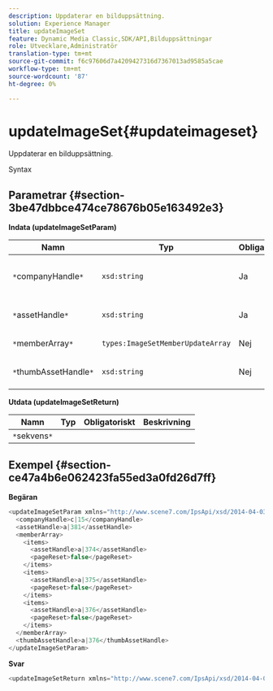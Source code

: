 ```yaml
---
description: Uppdaterar en bilduppsättning.
solution: Experience Manager
title: updateImageSet
feature: Dynamic Media Classic,SDK/API,Bilduppsättningar
role: Utvecklare,Administratör
translation-type: tm+mt
source-git-commit: f6c97606d7a4209427316d7367013ad9585a5cae
workflow-type: tm+mt
source-wordcount: '87'
ht-degree: 0%

---
```



# updateImageSet{#updateimageset}

Uppdaterar en bilduppsättning.

Syntax

## Parametrar {#section-3be47dbbce474ce78676b05e163492e3}

**Indata (updateImageSetParam)**

| Namn | Typ | Obligatoriskt | Beskrivning |
|---|---|---|---|
| `*`companyHandle`*` | `xsd:string` | Ja | Handtaget till företaget som innehåller den bilduppsättning som du vill ändra. |
| `*`assetHandle`*` | `xsd:string` | Ja | Handtaget till den bilduppsättning som du vill ändra. |
| `*`memberArray`*` | `types:ImageSetMemberUpdateArray` | Nej | Återställer bilduppsättningsmedlemmar. |
| `*`thumbAssetHandle`*` | `xsd:string` | Nej | Handtaget för resursen som fungerar som miniatyrbild för bilduppsättningen. |

**Utdata (updateImageSetReturn)**

| Namn | Typ | Obligatoriskt | Beskrivning |
|---|---|---|---|
| `*`sekvens`*` |  |  |  |

## Exempel {#section-ce47a4b6e062423fa55ed3a0fd26d7ff}

**Begäran**

```java
<updateImageSetParam xmlns="http://www.scene7.com/IpsApi/xsd/2014-04-03"> 
  <companyHandle>c|15</companyHandle> 
  <assetHandle>a|381</assetHandle> 
  <memberArray> 
    <items> 
      <assetHandle>a|374</assetHandle> 
      <pageReset>false</pageReset> 
    </items> 
    <items> 
      <assetHandle>a|375</assetHandle> 
      <pageReset>false</pageReset> 
    </items> 
    <items> 
      <assetHandle>a|376</assetHandle> 
      <pageReset>false</pageReset> 
    </items> 
  </memberArray> 
  <thumbAssetHandle>a|376</thumbAssetHandle> 
</updateImageSetParam>
```

**Svar**

```java
<updateImageSetReturn xmlns="http://www.scene7.com/IpsApi/xsd/2014-04-03"/>
```

